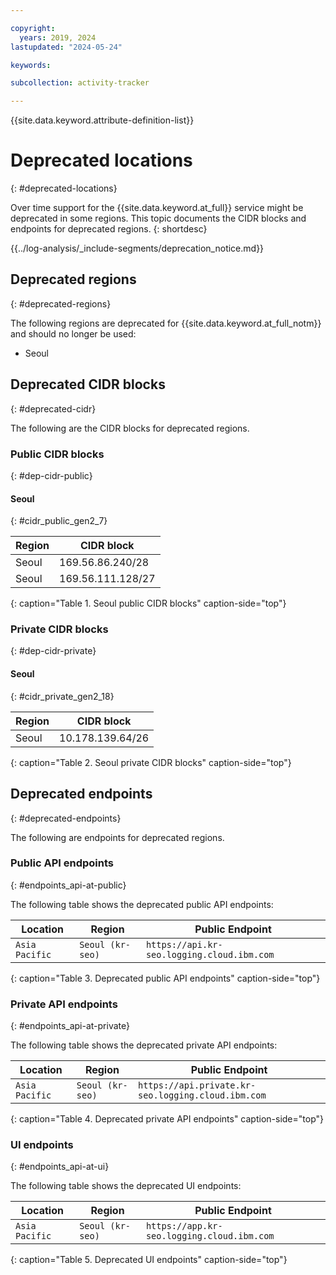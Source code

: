 ```yaml
---

copyright:
  years: 2019, 2024
lastupdated: "2024-05-24"

keywords:

subcollection: activity-tracker

---
```


{{site.data.keyword.attribute-definition-list}}

# Deprecated locations
{: #deprecated-locations}

Over time support for the {{site.data.keyword.at_full}} service might be deprecated in some regions. This topic documents the CIDR blocks and endpoints for deprecated regions.
{: shortdesc}


{{../log-analysis/_include-segments/deprecation_notice.md}}

## Deprecated regions
{: #deprecated-regions}

The following regions are deprecated for {{site.data.keyword.at_full_notm}} and should no longer be used:

* Seoul

## Deprecated CIDR blocks
{: #deprecated-cidr}

The following are the CIDR blocks for deprecated regions.

### Public CIDR blocks
{: #dep-cidr-public}

#### Seoul
{: #cidr_public_gen2_7}

| Region   | CIDR block |
|----------|------------|
| Seoul    | 169.56.86.240/28 |
| Seoul    | 169.56.111.128/27 |
{: caption="Table 1. Seoul public CIDR blocks" caption-side="top"}

### Private CIDR blocks
{: #dep-cidr-private}

#### Seoul
{: #cidr_private_gen2_18}

| Region | CIDR block |
|--------|------------|
| Seoul	    | 10.178.139.64/26 |
{: caption="Table 2. Seoul private CIDR blocks" caption-side="top"}

## Deprecated endpoints
{: #deprecated-endpoints}

The following are endpoints for deprecated regions.

### Public API endpoints
{: #endpoints_api-at-public}

The following table shows the deprecated public API endpoints:

| Location                 | Region                   |  Public Endpoint                                   |
|--------------------------|--------------------------|----------------------------------------------------|
| `Asia Pacific`           | `Seoul (kr-seo)`         | `https://api.kr-seo.logging.cloud.ibm.com`         |    |
{: caption="Table 3. Deprecated public API endpoints" caption-side="top"}

### Private API endpoints
{: #endpoints_api-at-private}

The following table shows the deprecated private API endpoints:

| Location                 | Region                   |  Public Endpoint                                   |
|--------------------------|--------------------------|----------------------------------------------------|
| `Asia Pacific`           | `Seoul (kr-seo)`         | `https://api.private.kr-seo.logging.cloud.ibm.com`         |
{: caption="Table 4. Deprecated private API endpoints" caption-side="top"}


### UI endpoints
{: #endpoints_api-at-ui}

The following table shows the deprecated UI endpoints:

| Location                 | Region                   |  Public Endpoint                                   |
|--------------------------|--------------------------|----------------------------------------------------|
| `Asia Pacific`           | `Seoul (kr-seo)`         | `https://app.kr-seo.logging.cloud.ibm.com`         |
{: caption="Table 5. Deprecated UI endpoints" caption-side="top"}
